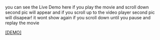 you can see the Live Demo here 
if you play the movie and scroll down second pic will appear and if you scroll up to the video player second pic will disapear!
it wont show again if you scroll down until you pause and replay the movie

<a href="https://mehrdad-mh.github.io/picture-in-picture-scroll-pishgaman-LiveDemo/"> [DEMO] </a>
